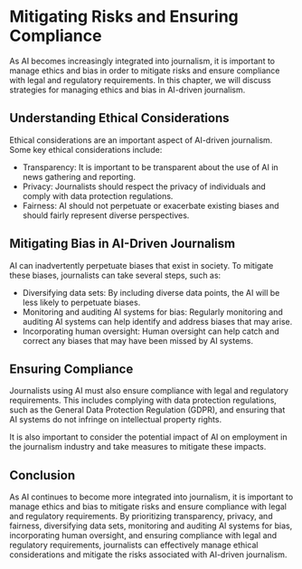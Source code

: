 Mitigating Risks and Ensuring Compliance
=====================================================================================================

As AI becomes increasingly integrated into journalism, it is important to manage ethics and bias in order to mitigate risks and ensure compliance with legal and regulatory requirements. In this chapter, we will discuss strategies for managing ethics and bias in AI-driven journalism.

Understanding Ethical Considerations
------------------------------------

Ethical considerations are an important aspect of AI-driven journalism. Some key ethical considerations include:

* Transparency: It is important to be transparent about the use of AI in news gathering and reporting.
* Privacy: Journalists should respect the privacy of individuals and comply with data protection regulations.
* Fairness: AI should not perpetuate or exacerbate existing biases and should fairly represent diverse perspectives.

Mitigating Bias in AI-Driven Journalism
---------------------------------------

AI can inadvertently perpetuate biases that exist in society. To mitigate these biases, journalists can take several steps, such as:

* Diversifying data sets: By including diverse data points, the AI will be less likely to perpetuate biases.
* Monitoring and auditing AI systems for bias: Regularly monitoring and auditing AI systems can help identify and address biases that may arise.
* Incorporating human oversight: Human oversight can help catch and correct any biases that may have been missed by AI systems.

Ensuring Compliance
-------------------

Journalists using AI must also ensure compliance with legal and regulatory requirements. This includes complying with data protection regulations, such as the General Data Protection Regulation (GDPR), and ensuring that AI systems do not infringe on intellectual property rights.

It is also important to consider the potential impact of AI on employment in the journalism industry and take measures to mitigate these impacts.

Conclusion
----------

As AI continues to become more integrated into journalism, it is important to manage ethics and bias to mitigate risks and ensure compliance with legal and regulatory requirements. By prioritizing transparency, privacy, and fairness, diversifying data sets, monitoring and auditing AI systems for bias, incorporating human oversight, and ensuring compliance with legal and regulatory requirements, journalists can effectively manage ethical considerations and mitigate the risks associated with AI-driven journalism.
